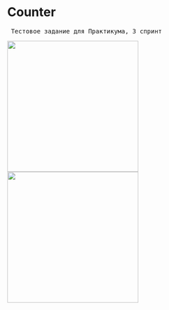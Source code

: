 # Counter

<pre> Тестовое задание для Практикума, 3 спринт </pre>



<img src="Images/IMG_9590.PNG" width="300" /> <img src="Images/IMG_9591.PNG" width="300"/>
